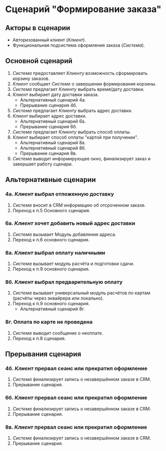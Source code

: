 # Сценарий "Формирование заказа"

<!-- К сожалению, сценарии были описаны в апреле прошлого года на Confluence, и аккаунт там конечно блокнули. 
  За прошедшее время я и работу поменял, и добраться до текстовых копий сценария представляет некоторую проблему...
  Моя новая должность - технический писатель, основной инструмент - markdown в VSCode :)
  Описание сценария я сейчас могу дать несколько "фантазийное": я плохо помню как выглядели рабочие сценарии.
  Надеюсь, что для этого конкретного модуля логика сценария не очень важна; если я заблуждаюсь - я готов позже переделать документ 
  -->
  
## Акторы в сценарии

* Авторизованный клиент (*Клиент*).
* Функциональная подсистема оформления заказа (*Система*).

## Основной сценарий

  1. *Система* предоставляет *Клиенту* возможность сформировать корзину заказов.
  2. *Клиент* сообщает *Системе* о завершении формирования корзины.
  3. *Система* предлагает *Клиенту* выбрать время/дату доставки.
  4. *Клиент* выбирает дату доставки заказа.
     * Альтернативный сценарий 4а.
     * Прерывание сценария 4б.
  5. *Система* предлагает *Клиенту* выбрать адрес доставки.
  6. *Клиент* выбирает адрес доставки.
     * Альтернативный сценарий 6а.
     * Прерывание сценария 6б.
  8. *Система* предлагает *Клиенту* выбрать способ оплаты.
  9. *Клиент* выбирает способ оплаты "картой при получении".
     * Альтернативный сценарий 8а.
     * Альтернативный сценарий 8б.
     * Прерывание сценария 8в. 
  11. *Система* выводит информирующее окно, финализирует заказ и завершает работу сценари.

## Альтернативные сценарии

### 4а. *Клиент* выбрал отложенную доставку 

1. *Система* вносит в CRM информацию об отсроченном заказе.
2. Переход к п.5 Основного сценария.

### 6а. *Клиент* хочет добавить новый адрес доставки

1. *Система* вызывает Модуль добавления адреса.
2. Переход к п.6 основного сценария.

### 8а. *Клиент*  выбрал оплату наличными

1. *Система* вызывает модуль расчёта и подготовки сдачи.
2. Переход к п.9 основного сценария.

### 8б. *Клиент* выбрал предварительную оплату

1. *Система* вызывает универсальный модуль расчётов по картам (расчёты через эквайрера или локально).
2. Переход к п.9 основного сценария.
   * Альтернативный сценарий 8г.

### 8г. Оплата по карте не проведена

1. *Система* выводит сообщение о неоплате.
2. Переход к п.8 сценария.

   
## Прерывания сценария 

### 4б. *Клиент* прервал сеанс или прекратил оформление

1. *Система* финализирует запись о незавершённом заказе в CRM.
2. Прерывание сценария.

### 6б. *Клиент* прервал сеанс или прекратил оформление

1. *Система* финализирует запись о незавершённом заказе в CRM.
2. Прерывание сценария.

### 8в. *Клиент* прервал сеанс или прекратил оформление

1. *Система* финализирует запись о незавершённом заказе в CRM.
2. Прерывание сценария.
